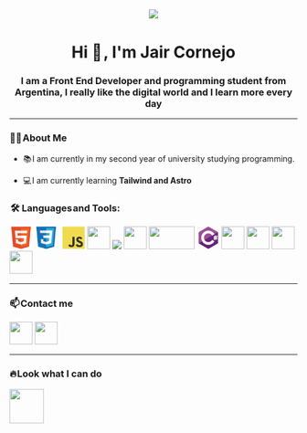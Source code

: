 <div class="header" align="center">
    <img src="https://media.giphy.com/media/bGgsc5mWoryfgKBx1u/giphy.gif" width="140">
    <h1 align="center">Hi 👋 , I'm Jair Cornejo</h1>
    <h3 align="center">I am a Front End Developer and programming student from Argentina, I really like the digital world and I learn more every day</h3>
</div>

---

### 👨‍💻 About Me

- 📚 I am currently in my second year of university studying programming.

- 💻 I am currently learning **Tailwind and Astro**

<div align="left">
    <h3> 🛠️ Languages and Tools:</h3>
    <div>
        <img src="https://github.com/devicons/devicon/blob/master/icons/html5/html5-original.svg" alt="" width="40" height="40">
        <img src="https://github.com/devicons/devicon/blob/master/icons/css3/css3-original.svg" alt="" width="40" height="40">
        <img src="https://upload.wikimedia.org/wikipedia/commons/thumb/d/d5/Tailwind_CSS_Logo.svg/320px-Tailwind_CSS_Logo.svg.png" alt="" width="60">
        <img src="https://github.com/devicons/devicon/blob/master/icons/javascript/javascript-original.svg" alt="" width="40" height="40">
        <img src="https://cdn4.iconfinder.com/data/icons/logos-3/600/React.js_logo-512.png"  width="40" height="40">
        <img src="https://seeklogo.com/images/A/astro-icon-logo-44253BACEE-seeklogo.com.png"  width="28">
        <img src="https://upload.wikimedia.org/wikipedia/commons/b/b2/Bootstrap_logo.svg" alt="" width="40" height="40">
        <img src="https://1000marcas.net/wp-content/uploads/2020/11/MySQL-logo.png" alt="" width="80" height="40">
        <img src="https://github.com/devicons/devicon/blob/master/icons/csharp/csharp-original.svg" alt="" width="40" height="40">
        <img src="https://upload.wikimedia.org/wikipedia/commons/0/0e/Microsoft_.NET_logo.png" alt="" width="40" height="40">
        <img src="https://upload.wikimedia.org/wikipedia/commons/thumb/1/18/ISO_C%2B%2B_Logo.svg/1822px-ISO_C%2B%2B_Logo.svg.png" alt="" width="40" height="40">
        <img src="https://1000marcas.net/wp-content/uploads/2020/12/Microsoft-Excel-Logo-2013.png" alt="" width="40" height="40">
        <img src="https://upload.wikimedia.org/wikipedia/commons/thumb/8/8d/Microsoft_Word_2013-2019_logo.svg/2170px-Microsoft_Word_2013-2019_logo.svg.png" alt="" width="40" height="40">
    </div>
</div>

---

### 📫 Contact me

<div>
    <a href="https://www.linkedin.com/in/jaircornejo25?lipi=urn%3Ali%3Apage%3Ad_flagship3_profile_view_base_contact_details%3BCoH1WdzzQ8qpAEIC6ZtYsA%3D%3D"><img src="https://img.freepik.com/iconos-gratis/linkedin_318-157468.jpg?w=2000" alt="" width="40" height="40"></a>
    <a href="https://mail.google.com/mail/u/0/?tab=rm&ogbl#inbox?compose=GTvVlcSHxThllBdXNDzBDcpcVZPRHllFxLwjHskpvGBsmlmrQpblCQXzQJQgLcFrGTCPMnkJjbCQf"><img src="https://upload.wikimedia.org/wikipedia/commons/4/4e/Gmail_Icon.png" alt="" width="40" height="40"></a> 
</div>

---

### 🔥 Look what I can do

<div>
    <a href="https://portafolio-jair.netlify.app/" target="_blank"><img src="https://cdn-icons-png.flaticon.com/512/1454/1454827.png" alt="" width="60" height="60"></a>
</div>
